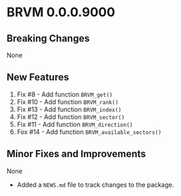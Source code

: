 # BRVM 0.0.0.9000

## Breaking Changes
None

## New Features
1. Fix #8 - Add function `BRVM_get()`
2. Fix #10 - Add function `BRVM_rank()`
3. Fix #13 - Add function `BRVM_index()`
4. Fix #12 - Add function `BRVM_sector()`
5. Fix #11 - Add function `BRVM_direction()`
6. Fox #14 - Add function `BRVM_available_sectors()`

## Minor Fixes and Improvements
None

* Added a `NEWS.md` file to track changes to the package.

